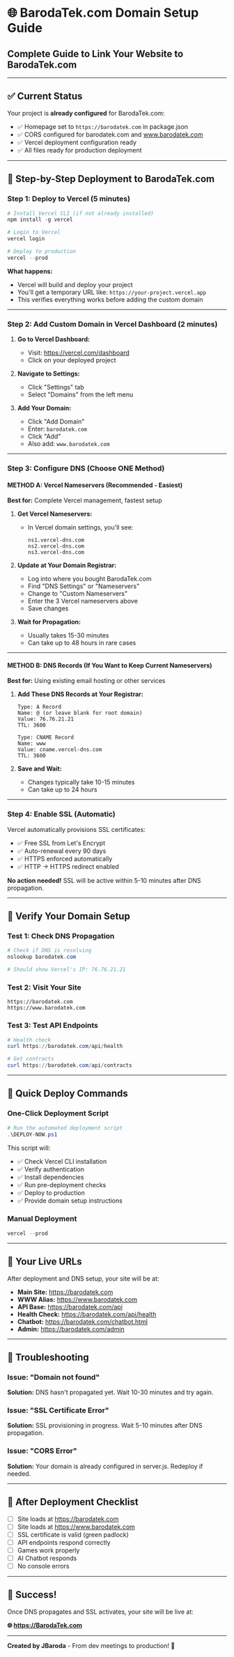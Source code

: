 # 🌐 BarodaTek.com Domain Setup Guide

## Complete Guide to Link Your Website to BarodaTek.com

---

## ✅ Current Status

Your project is **already configured** for BarodaTek.com:
- ✅ Homepage set to `https://barodatek.com` in package.json
- ✅ CORS configured for barodatek.com and www.barodatek.com
- ✅ Vercel deployment configuration ready
- ✅ All files ready for production deployment

---

## 🚀 Step-by-Step Deployment to BarodaTek.com

### Step 1: Deploy to Vercel (5 minutes)

```powershell
# Install Vercel CLI (if not already installed)
npm install -g vercel

# Login to Vercel
vercel login

# Deploy to production
vercel --prod
```

**What happens:**
- Vercel will build and deploy your project
- You'll get a temporary URL like: `https://your-project.vercel.app`
- This verifies everything works before adding the custom domain

---

### Step 2: Add Custom Domain in Vercel Dashboard (2 minutes)

1. **Go to Vercel Dashboard:**
   - Visit: https://vercel.com/dashboard
   - Click on your deployed project

2. **Navigate to Settings:**
   - Click "Settings" tab
   - Select "Domains" from the left menu

3. **Add Your Domain:**
   - Click "Add Domain"
   - Enter: `barodatek.com`
   - Click "Add"
   - Also add: `www.barodatek.com`

---

### Step 3: Configure DNS (Choose ONE Method)

#### **METHOD A: Vercel Nameservers (Recommended - Easiest)**

**Best for:** Complete Vercel management, fastest setup

1. **Get Vercel Nameservers:**
   - In Vercel domain settings, you'll see:
     ```
     ns1.vercel-dns.com
     ns2.vercel-dns.com
     ns3.vercel-dns.com
     ```

2. **Update at Your Domain Registrar:**
   - Log into where you bought BarodaTek.com
   - Find "DNS Settings" or "Nameservers"
   - Change to "Custom Nameservers"
   - Enter the 3 Vercel nameservers above
   - Save changes

3. **Wait for Propagation:**
   - Usually takes 15-30 minutes
   - Can take up to 48 hours in rare cases

---

#### **METHOD B: DNS Records (If You Want to Keep Current Nameservers)**

**Best for:** Using existing email hosting or other services

1. **Add These DNS Records at Your Registrar:**

   ```
   Type: A Record
   Name: @ (or leave blank for root domain)
   Value: 76.76.21.21
   TTL: 3600
   
   Type: CNAME Record
   Name: www
   Value: cname.vercel-dns.com
   TTL: 3600
   ```

2. **Save and Wait:**
   - Changes typically take 10-15 minutes
   - Can take up to 24 hours

---

### Step 4: Enable SSL (Automatic)

Vercel automatically provisions SSL certificates:
- ✅ Free SSL from Let's Encrypt
- ✅ Auto-renewal every 90 days
- ✅ HTTPS enforced automatically
- ✅ HTTP → HTTPS redirect enabled

**No action needed!** SSL will be active within 5-10 minutes after DNS propagation.

---

## 🧪 Verify Your Domain Setup

### Test 1: Check DNS Propagation
```powershell
# Check if DNS is resolving
nslookup barodatek.com

# Should show Vercel's IP: 76.76.21.21
```

### Test 2: Visit Your Site
```
https://barodatek.com
https://www.barodatek.com
```

### Test 3: Test API Endpoints
```powershell
# Health check
curl https://barodatek.com/api/health

# Get contracts
curl https://barodatek.com/api/contracts
```

---

## 🎯 Quick Deploy Commands

### One-Click Deployment Script
```powershell
# Run the automated deployment script
.\DEPLOY-NOW.ps1
```

This script will:
- ✅ Check Vercel CLI installation
- ✅ Verify authentication
- ✅ Install dependencies
- ✅ Run pre-deployment checks
- ✅ Deploy to production
- ✅ Provide domain setup instructions

### Manual Deployment
```powershell
vercel --prod
```

---

## 🌟 Your Live URLs

After deployment and DNS setup, your site will be at:

- **Main Site:** https://barodatek.com
- **WWW Alias:** https://www.barodatek.com
- **API Base:** https://barodatek.com/api
- **Health Check:** https://barodatek.com/api/health
- **Chatbot:** https://barodatek.com/chatbot.html
- **Admin:** https://barodatek.com/admin

---

## 🔧 Troubleshooting

### Issue: "Domain not found"
**Solution:** DNS hasn't propagated yet. Wait 10-30 minutes and try again.

### Issue: "SSL Certificate Error"
**Solution:** SSL provisioning in progress. Wait 5-10 minutes after DNS propagation.

### Issue: "CORS Error"
**Solution:** Your domain is already configured in server.js. Redeploy if needed.

---

## 📱 After Deployment Checklist

- [ ] Site loads at https://barodatek.com
- [ ] Site loads at https://www.barodatek.com
- [ ] SSL certificate is valid (green padlock)
- [ ] API endpoints respond correctly
- [ ] Games work properly
- [ ] AI Chatbot responds
- [ ] No console errors

---

## 🎉 Success!

Once DNS propagates and SSL activates, your site will be live at:

**🌐 https://BarodaTek.com**

---

**Created by JBaroda** - From dev meetings to production! 🚀